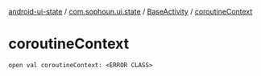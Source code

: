 [android-ui-state](../../index.md) / [com.sophoun.ui.state](../index.md) / [BaseActivity](index.md) / [coroutineContext](./coroutine-context.md)

# coroutineContext

`open val coroutineContext: <ERROR CLASS>`